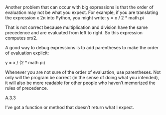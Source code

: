 Another problem that can occur with big expressions is that the order of evaluation may not be what you expect. For example, if you are translating the expression x 2π into Python, you might write: y = x / 2 * math.pi

That is not correct because multiplication and division have the same precedence and are evaluated from left to right. So this expression computes xπ/2.

A good way to debug expressions is to add parentheses to make the order of evaluation explicit:

y = x / (2 * math.pi)

Whenever you are not sure of the order of evaluation, use parentheses. Not only will the program be correct (in the sense of doing what you intended), it will also be more readable for other people who haven’t memorized the rules of precedence.

A.3.3

I’ve got a function or method that doesn’t return what I expect.